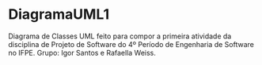 # DiagramaUML1


<p> Diagrama de Classes UML feito para compor a primeira atividade da disciplina de Projeto de Software do 4º Período de Engenharia de Software no IFPE. Grupo: Igor Santos e Rafaella Weiss.<p>
  
